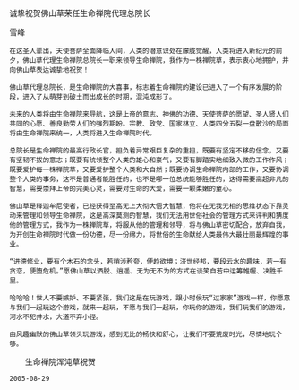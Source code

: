 诚挚祝贺佛山草荣任生命禅院代理总院长

雪峰


    在这圣人辈出，天使菩萨全面降临人间，人类的潜意识处在朦胧觉醒，人类将进入新纪元的前夕，佛山草代理生命禅院总院长一职来领导生命禅院，我作为一株禅院草，表示衷心地拥护，并向佛山草表达诚挚地祝贺！

    佛山草代理总院长，是生命禅院的大喜事，标志着生命禅院的建设已进入了一个有序发展的阶段，进入了从萌芽到破土而出成长的时期，混沌成形了。

    未来的人类将由生命禅院来导航，这是上帝的意志、神佛的功德、天使菩萨的愿望、圣人贤人们共同的心愿、善良勤劳人们的强烈期盼。宗教、政党、国家林立、人类四分五裂一盘散沙的局面将由生命禅院来统一，人类将进入生命禅院时代。

    总院长是生命禅院的最高行政长官，担负着异常艰巨复杂的重担，既要有坚定不移的信念，又要有坚韧不拔的意志；既要有统领整个人类的雄心和豪气，又要有脚踏实地细致入微的工作作风；既要爱护每一株禅院草，又要爱护整个人类和大自然；既要协调生命禅院内部的工作，又要协调整个人类的事务，这不是普通者能胜任的，也不是哪一位总统能够胜任的，这得需要高超非凡的智慧，需要崇拜上帝的完美心灵，需要对生命的大爱，需要一颗柔嫩的童心。

    佛山草是释迦牟尼使者，已经获得至高无上大彻大悟大智慧，他将在无我无相的思维状态下靠灵动来管理和领导生命禅院，这是高深莫测的智慧，我们无法用世俗社会的管理方式来评判和猜度他的管理方式，我作为一株禅院草，将服从他的管理和领导，将与佛山草密切配合，放弃自我，为开创生命禅院时代做一份功德，尽一份绵力，将世俗的生命献给人类最伟大最壮丽最辉煌的事业。

    “进德修业，要有个木石的念头，若稍涉矜夸，便趋欲境；济世经邦，要段云水的趣味，若一有贪恋，便堕危机。”愿佛山草以洒脱、逍遥、无为无不为的方式在谈笑自若中运筹帷幄、决胜千里。

    哈哈哈！世人不要嫉妒、不要紧张，我们这是在玩游戏，跟小时侯玩“过家家”游戏一样，你愿意与我们一起玩这个游戏，就来一起玩，不愿与我们一起玩，你玩你的游戏，我们玩我们的游戏，河水不犯井水，大道不弃小径。

    由风趣幽默的佛山草领头玩游戏，感到无比的畅快和舒心，让我们不要荒废时光，尽情地玩个够。

　　生命禅院浑沌草祝贺

    2005-08-29



